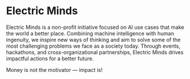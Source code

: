 # Electric Minds

Electric Minds is a non-profit initiative focused on AI use cases that make the world a better place. Combining machine intelligence with human ingenuity, we inspire new ways of thinking and aim to solve some of the most challenging problems we face as a society today. Through events, hackathons, and cross-organizational partnerships, Electric Minds drives impactful actions for a better future.

Money is not the motivator — impact is!